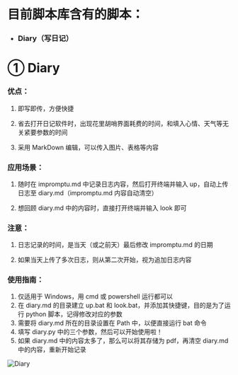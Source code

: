 # 目前脚本库含有的脚本：

- ### Diary（写日记）

# ① Diary

### 优点：

1. 即写即传，方便快捷

2. 省去打开日记软件时，出现花里胡哨界面耗费的时间，和填入心情、天气等无关紧要参数的时间

3. 采用 MarkDown 编辑，可以传入图片、表格等内容

### 应用场景：

1. 随时在 impromptu.md 中记录日志内容，然后打开终端并输入 up，自动上传日志至 diary.md（impromptu.md 内容自动清空）

3. 想回顾 diary.md 中的内容时，直接打开终端并输入 look 即可

### 注意：

1. 日志记录的时间，是当天（或之前天）最后修改 impromptu.md 的日期

2. 如果当天上传了多次日志，则从第二次开始，视为追加日志内容

### 使用指南：

1. 仅适用于 Windows，用 cmd 或 powershell 运行都可以
2. 在 diary.md 的目录建立 up.bat 和 look.bat，并添加其快捷键，目的是为了运行 python 脚本，记得修改对应的参数
3. 需要将 diary.md 所在的目录设置在 Path 中，以便直接运行 bat 命令
4. 填写 diary.py 中的三个参数，然后可以开始使用啦！
5. 如果 diary.md 中的内容太多了，那么可以将其存储为 pdf，再清空 diary.md 中的内容，重新开始记录

![Diary](https://s1.ax1x.com/2022/04/24/LhNCfP.png)
